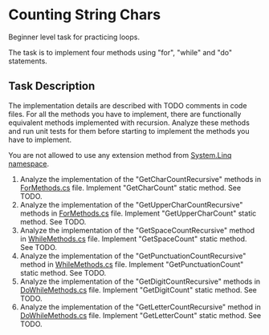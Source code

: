 # Counting String Chars

Beginner level task for practicing loops.

The task is to implement four methods using "for", "while" and "do" statements.


## Task Description

The implementation details are described with TODO comments in code files. For all the methods you have to implement, there are functionally equivalent methods implemented with recursion. Analyze these methods and run unit tests for them before starting to implement the methods you have to implement.

 You are not allowed to use any extension method from [System.Linq namespace](https://docs.microsoft.com/en-us/dotnet/api/system.linq).

1. Analyze the implementation of the "GetCharCountRecursive" methods in [ForMethods.cs](CountingStringChars/ForMethods.cs) file. Implement "GetCharCount" static method. See TODO.
2. Analyze the implementation of the "GetUpperCharCountRecursive" methods in [ForMethods.cs](CountingStringChars/ForMethods.cs) file. Implement "GetUpperCharCount" static method. See TODO.
3. Analyze the implementation of the "GetSpaceCountRecursive" method in [WhileMethods.cs](CountingStringChars/WhileMethods.cs) file. Implement "GetSpaceCount" static method. See TODO.
4. Analyze the implementation of the "GetPunctuationCountRecursive" method in [WhileMethods.cs](CountingStringChars/WhileMethods.cs) file. Implement "GetPunctuationCount" static method. See TODO.
5. Analyze the implementation of the "GetDigitCountRecursive" methods in [DoWhileMethods.cs](CountingStringChars/DoWhileMethods.cs) file. Implement "GetDigitCount" static method. See TODO.
6. Analyze the implementation of the "GetLetterCountRecursive" method in [DoWhileMethods.cs](CountingStringChars/DoWhileMethods.cs) file. Implement "GetLetterCount" static method. See TODO.
